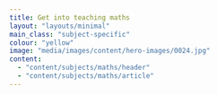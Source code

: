 ```yaml
---
title: Get into teaching maths
layout: "layouts/minimal"
main_class: "subject-specific"
colour: "yellow"
image: "media/images/content/hero-images/0024.jpg"
content:
  - "content/subjects/maths/header"
  - "content/subjects/maths/article"
---
```


